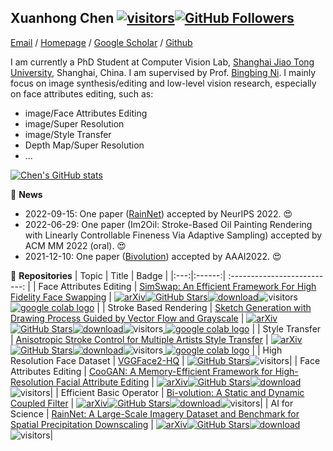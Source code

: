 ## Xuanhong Chen [![visitors](https://visitor-badge.glitch.me/badge?page_id=neuralchen)](https://github.com/neuralchen)[![GitHub Followers](https://img.shields.io/github/followers/neuralchen?style=social)](https://github.com/neuralchen)

[Email](mailto:chenxuanhongzju@gmail.com?subject=[GitHub]%20Source%20Han%20Sans) /
[Homepage](https://github.com/neuralchen) /
[Google Scholar](https://scholar.google.com/citations?user=UuCqlfEAAAAJ&hl=en) /
[Github](https://github.com/neuralchen)

I am currently a PhD Student at Computer Vision Lab, [Shanghai Jiao Tong University](https://en.sjtu.edu.cn/), Shanghai, China. I am supervised by Prof. [Bingbing Ni](https://scholar.google.com.sg/citations?user=eUbmKwYAAAAJ&hl=en). I mainly focus on image synthesis/editing and low-level vision research, especially on face attributes editing, such as:
- image/Face Attributes Editing
- image/Super Resolution
- image/Style Transfer
- Depth Map/Super Resolution
- ...

[![Chen's GitHub stats](https://github-readme-stats.vercel.app/api?username=neuralchen)](https://github.com/neuralchen/github-readme-stats)

:rocket:  **News**

- 2022-09-15: One paper ([RainNet](https://github.com/neuralchen/RainNet)) accepted by NeurIPS 2022. :heart_eyes:
- 2022-06-29: One paper (Im2Oil: Stroke-Based Oil Painting Rendering with Linearly Controllable Fineness Via Adaptive Sampling) accepted by ACM MM 2022 (oral). :heart_eyes:
- 2021-12-10: One paper ([Bivolution](https://github.com/neuralchen/Bivolution)) accepted by AAAI2022. :heart_eyes:


🌱 **Repositories**
|   Topic   |     Title     |    Badge  |
|:---:|:------:|             :--------------------------:                     |
|  Face Attributes Editing   |   [SimSwap: An Efficient Framework For High Fidelity Face Swapping](https://github.com/neuralchen/SimSwap)   |   [![arXiv](https://img.shields.io/badge/arXiv-Paper-<COLOR>.svg)](https://arxiv.org/pdf/2106.06340v1.pdf)[![GitHub Stars](https://img.shields.io/github/stars/neuralchen/SimSwap?style=social)](https://github.com/neuralchen/SimSwap)[![download](https://img.shields.io/github/downloads/neuralchen/SimSwap/total.svg)](https://github.com/neuralchen/SimSwap/releases)![visitors](https://visitor-badge.glitch.me/badge?page_id=neuralchen/SimSwap)[ <a href="https://colab.research.google.com/github/neuralchen/SimSwap/blob/main/SimSwap%20colab.ipynb"><img src="https://colab.research.google.com/assets/colab-badge.svg" alt="google colab logo"></a>](https://colab.research.google.com/github/neuralchen/SimSwap/blob/main/SimSwap%20colab.ipynb)   |
|  Stroke Based Rendering   |   [Sketch Generation with Drawing Process Guided by Vector Flow and Grayscale](https://github.com/TZYSJTU/Sketch-Generation-with-Drawing-Process-Guided-by-Vector-Flow-and-Grayscale)   |   [![arXiv](https://img.shields.io/badge/arXiv-Paper-<COLOR>.svg)](https://arxiv.org/abs/2012.09004)[![GitHub Stars](https://img.shields.io/github/stars/TZYSJTU/Sketch-Generation-with-Drawing-Process-Guided-by-Vector-Flow-and-Grayscale?style=social)](https://github.com/TZYSJTU/Sketch-Generation-with-Drawing-Process-Guided-by-Vector-Flow-and-Grayscale)[![download](https://img.shields.io/github/downloads/TZYSJTU/Sketch-Generation-with-Drawing-Process-Guided-by-Vector-Flow-and-Grayscale/total.svg)](https://github.com/TZYSJTU/Sketch-Generation-with-Drawing-Process-Guided-by-Vector-Flow-and-Grayscale/releases)![visitors](https://visitor-badge.glitch.me/badge?page_id=TZYSJTU/Sketch-Generation-with-Drawing-Process-Guided-by-Vector-Flow-and-Grayscale)[ <a href="https://colab.research.google.com/drive/1TCKZg3FxJepnmcZE7Xjef6_BHmvzdmbb?usp=sharing"><img src="https://colab.research.google.com/assets/colab-badge.svg" alt="google colab logo"></a>](https://colab.research.google.com/drive/1TCKZg3FxJepnmcZE7Xjef6_BHmvzdmbb?usp=sharing)   |
|  Style Transfer   |   [Anisotropic Stroke Control for Multiple Artists Style Transfer](https://github.com/neuralchen/ASMAGAN)   |   [![arXiv](https://img.shields.io/badge/arXiv-Paper-<COLOR>.svg)](https://arxiv.org/pdf/2010.08175)[![GitHub Stars](https://img.shields.io/github/stars/neuralchen/ASMAGAN?style=social)](https://github.com/neuralchen/ASMAGAN)[![download](https://img.shields.io/github/downloads/neuralchen/ASMAGAN/total.svg)](https://github.com/neuralchen/ASMAGAN/releases)![visitors](https://visitor-badge.glitch.me/badge?page_id=neuralchen/ASMAGAN)[ <a href="https://colab.research.google.com/drive/1TCKZg3FxJepnmcZE7Xjef6_BHmvzdmbb?usp=sharing"><img src="https://colab.research.google.com/assets/colab-badge.svg" alt="google colab logo"></a>](https://colab.research.google.com/drive/1TCKZg3FxJepnmcZE7Xjef6_BHmvzdmbb?usp=sharing)   |
|  High Resolution Face Dataset   |   [VGGFace2-HQ](https://github.com/NNNNAI/VGGFace2-HQ)   |   [![GitHub Stars](https://img.shields.io/github/stars/NNNNAI/VGGFace2-HQ?style=social)](https://github.com/NNNNAI/VGGFace2-HQ)![visitors](https://visitor-badge.glitch.me/badge?page_id=NNNNAI/VGGFace2-HQ)|
|  Face Attributes Editing   |   [CooGAN: A Memory-Efficient Framework for High-Resolution Facial Attribute Editing](https://github.com/neuralchen/CooGAN)   |   [![arXiv](https://img.shields.io/badge/arXiv-Paper-<COLOR>.svg)](https://arxiv.org/pdf/2011.01563.pdf)[![GitHub Stars](https://img.shields.io/github/stars/neuralchen/CooGAN?style=social)](https://github.com/neuralchen/CooGAN)[![download](https://img.shields.io/github/downloads/neuralchen/CooGAN/total.svg)](https://github.com/neuralchen/CooGAN/releases)![visitors](https://visitor-badge.glitch.me/badge?page_id=neuralchen/CooGAN)|
|  Efficient Basic Operator   |   [Bi-volution: A Static and Dynamic Coupled Filter](https://github.com/neuralchen/Bivolution)   |   [![arXiv](https://img.shields.io/badge/arXiv-Paper-<COLOR>.svg)]( )[![GitHub Stars](https://img.shields.io/github/stars/neuralchen/Bivolution?style=social)](https://github.com/neuralchen/Bivolution)[![download](https://img.shields.io/github/downloads/neuralchen/Bivolution/total.svg)](https://github.com/neuralchen/Bivolution/releases)![visitors](https://visitor-badge.glitch.me/badge?page_id=neuralchen/Bivolution)|
|  AI for Science   |   [RainNet: A Large-Scale Imagery Dataset and Benchmark for Spatial Precipitation Downscaling](https://github.com/neuralchen/RainNet)   |   [![arXiv](https://img.shields.io/badge/arXiv-Paper-<COLOR>.svg)](https://arxiv.org/abs/2012.09700)[![GitHub Stars](https://img.shields.io/github/stars/neuralchen/RainNet?style=social)](https://github.com/neuralchen/RainNet)[![download](https://img.shields.io/github/downloads/neuralchen/RainNet/total.svg)](https://github.com/neuralchen/RainNet/releases)![visitors](https://visitor-badge.glitch.me/badge?page_id=neuralchen/RainNet)|
